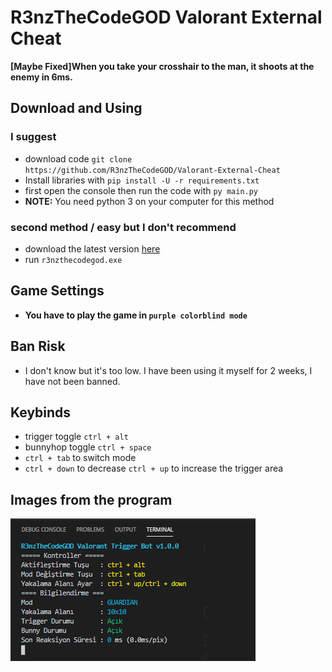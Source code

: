 # R3nzTheCodeGOD Valorant External Cheat
**[Maybe Fixed]When you take your crosshair to the man, it shoots at the enemy in 6ms.**
## Download and Using 
### I suggest
- download code `git clone https://github.com/R3nzTheCodeGOD/Valorant-External-Cheat`
- Install libraries with `pip install -U -r requirements.txt`
- first open the console then run the code with `py main.py`
- **NOTE:**  You need python 3 on your computer for this method
### second method / easy but I don't recommend
- download the latest version [here](https://github.com/R3nzTheCodeGOD/Valorant-External-Cheat/releases)
- run `r3nzthecodegod.exe`

## Game Settings
- **You have to play the game in `purple colorblind mode`**

## Ban Risk
- I don't know but it's too low. I have been using it myself for 2 weeks, I have not been banned.
## Keybinds
- trigger toggle `ctrl + alt`
- bunnyhop toggle `ctrl + space`
- `ctrl + tab` to switch mode
- `ctrl + down` to decrease `ctrl + up` to increase the trigger area

## Images from the program
<img src=".assets/0.png">
